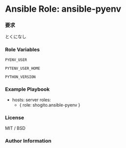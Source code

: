 # Ansible Role: ansible-pyenv

### 要求
とくになし

### Role Variables
```
PYENV_USER
```

```
PYTENV_USER_HOME
```

```
PYTHON_VERSION
```

### Example Playbook
- hosts: server
  roles:
    - { role: shogito.ansible-pyenv }

### License
MIT / BSD

### Author Information

